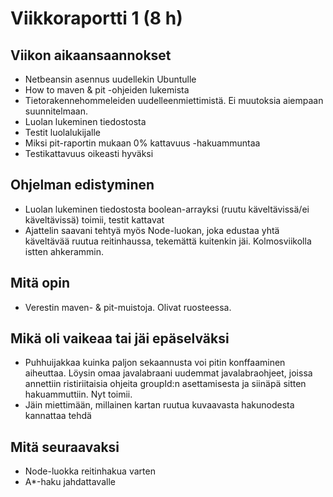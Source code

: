 # Viikkoraportti 1 (8 h)
## Viikon aikaansaannokset
* Netbeansin asennus uudellekin Ubuntulle
* How to maven & pit -ohjeiden lukemista
* Tietorakennehommeleiden uudelleenmiettimistä. Ei muutoksia aiempaan suunnitelmaan.
* Luolan lukeminen tiedostosta
* Testit luolalukijalle
* Miksi pit-raportin mukaan 0% kattavuus -hakuammuntaa
* Testikattavuus oikeasti hyväksi

## Ohjelman edistyminen
* Luolan lukeminen tiedostosta boolean-arrayksi (ruutu käveltävissä/ei käveltävissä) toimii, testit kattavat
* Ajattelin saavani tehtyä myös Node-luokan, joka edustaa yhtä käveltävää ruutua reitinhaussa, tekemättä kuitenkin jäi. Kolmosviikolla istten ahkerammin.

## Mitä opin
* Verestin maven- & pit-muistoja. Olivat ruosteessa.

## Mikä oli vaikeaa tai jäi epäselväksi
* Puhhuijakkaa kuinka paljon sekaannusta voi pitin konffaaminen aiheuttaa. Löysin omaa javalabraani uudemmat javalabraohjeet, joissa annettiin ristiriitaisia ohjeita groupId:n asettamisesta ja siinäpä sitten hakuammuttiin. Nyt toimii.
* Jäin miettimään, millainen kartan ruutua kuvaavasta hakunodesta kannattaa tehdä

## Mitä seuraavaksi
* Node-luokka reitinhakua varten
* A*-haku jahdattavalle
